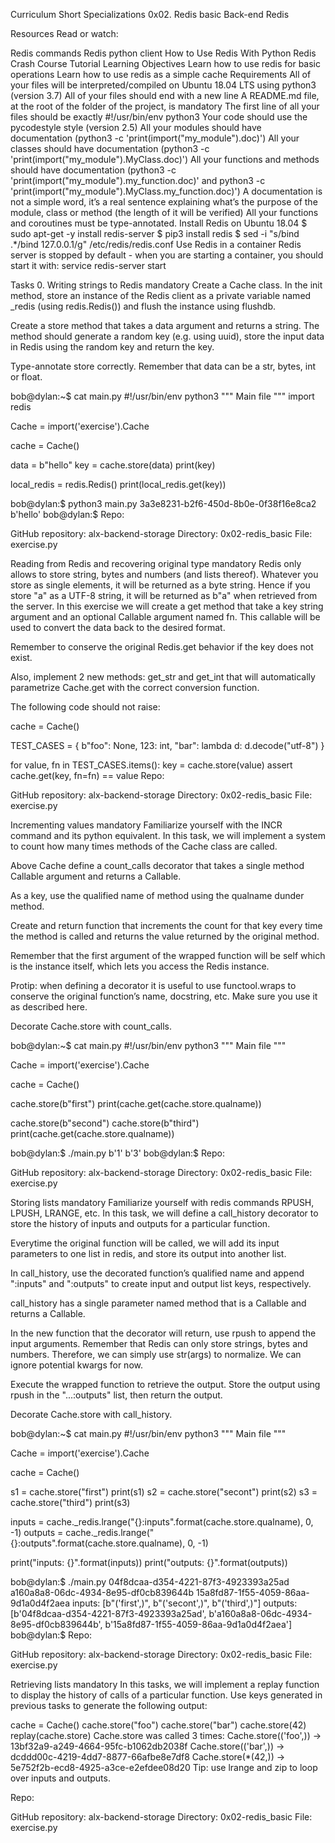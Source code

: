 Curriculum Short Specializations 0x02. Redis basic Back-end Redis

Resources Read or watch:

Redis commands Redis python client How to Use Redis With Python Redis Crash Course Tutorial Learning Objectives Learn how to use redis for basic operations Learn how to use redis as a simple cache Requirements All of your files will be interpreted/compiled on Ubuntu 18.04 LTS using python3 (version 3.7) All of your files should end with a new line A README.md file, at the root of the folder of the project, is mandatory The first line of all your files should be exactly #!/usr/bin/env python3 Your code should use the pycodestyle style (version 2.5) All your modules should have documentation (python3 -c 'print(import("my_module").doc)') All your classes should have documentation (python3 -c 'print(import("my_module").MyClass.doc)') All your functions and methods should have documentation (python3 -c 'print(import("my_module").my_function.doc)' and python3 -c 'print(import("my_module").MyClass.my_function.doc)') A documentation is not a simple word, it’s a real sentence explaining what’s the purpose of the module, class or method (the length of it will be verified) All your functions and coroutines must be type-annotated. Install Redis on Ubuntu 18.04 $ sudo apt-get -y install redis-server $ pip3 install redis $ sed -i "s/bind .*/bind 127.0.0.1/g" /etc/redis/redis.conf Use Redis in a container Redis server is stopped by default - when you are starting a container, you should start it with: service redis-server start

Tasks 0. Writing strings to Redis mandatory Create a Cache class. In the init method, store an instance of the Redis client as a private variable named _redis (using redis.Redis()) and flush the instance using flushdb.

Create a store method that takes a data argument and returns a string. The method should generate a random key (e.g. using uuid), store the input data in Redis using the random key and return the key.

Type-annotate store correctly. Remember that data can be a str, bytes, int or float.

bob@dylan:~$ cat main.py #!/usr/bin/env python3 """ Main file """ import redis

Cache = import('exercise').Cache

cache = Cache()

data = b"hello" key = cache.store(data) print(key)

local_redis = redis.Redis() print(local_redis.get(key))

bob@dylan:$ python3 main.py 3a3e8231-b2f6-450d-8b0e-0f38f16e8ca2 b'hello' bob@dylan:$ Repo:

GitHub repository: alx-backend-storage Directory: 0x02-redis_basic File: exercise.py

Reading from Redis and recovering original type mandatory Redis only allows to store string, bytes and numbers (and lists thereof). Whatever you store as single elements, it will be returned as a byte string. Hence if you store "a" as a UTF-8 string, it will be returned as b"a" when retrieved from the server.
In this exercise we will create a get method that take a key string argument and an optional Callable argument named fn. This callable will be used to convert the data back to the desired format.

Remember to conserve the original Redis.get behavior if the key does not exist.

Also, implement 2 new methods: get_str and get_int that will automatically parametrize Cache.get with the correct conversion function.

The following code should not raise:

cache = Cache()

TEST_CASES = { b"foo": None, 123: int, "bar": lambda d: d.decode("utf-8") }

for value, fn in TEST_CASES.items(): key = cache.store(value) assert cache.get(key, fn=fn) == value Repo:

GitHub repository: alx-backend-storage Directory: 0x02-redis_basic File: exercise.py

Incrementing values mandatory Familiarize yourself with the INCR command and its python equivalent.
In this task, we will implement a system to count how many times methods of the Cache class are called.

Above Cache define a count_calls decorator that takes a single method Callable argument and returns a Callable.

As a key, use the qualified name of method using the qualname dunder method.

Create and return function that increments the count for that key every time the method is called and returns the value returned by the original method.

Remember that the first argument of the wrapped function will be self which is the instance itself, which lets you access the Redis instance.

Protip: when defining a decorator it is useful to use functool.wraps to conserve the original function’s name, docstring, etc. Make sure you use it as described here.

Decorate Cache.store with count_calls.

bob@dylan:~$ cat main.py #!/usr/bin/env python3 """ Main file """

Cache = import('exercise').Cache

cache = Cache()

cache.store(b"first") print(cache.get(cache.store.qualname))

cache.store(b"second") cache.store(b"third") print(cache.get(cache.store.qualname))

bob@dylan:$ ./main.py b'1' b'3' bob@dylan:$ Repo:

GitHub repository: alx-backend-storage Directory: 0x02-redis_basic File: exercise.py

Storing lists mandatory Familiarize yourself with redis commands RPUSH, LPUSH, LRANGE, etc.
In this task, we will define a call_history decorator to store the history of inputs and outputs for a particular function.

Everytime the original function will be called, we will add its input parameters to one list in redis, and store its output into another list.

In call_history, use the decorated function’s qualified name and append ":inputs" and ":outputs" to create input and output list keys, respectively.

call_history has a single parameter named method that is a Callable and returns a Callable.

In the new function that the decorator will return, use rpush to append the input arguments. Remember that Redis can only store strings, bytes and numbers. Therefore, we can simply use str(args) to normalize. We can ignore potential kwargs for now.

Execute the wrapped function to retrieve the output. Store the output using rpush in the "...:outputs" list, then return the output.

Decorate Cache.store with call_history.

bob@dylan:~$ cat main.py #!/usr/bin/env python3 """ Main file """

Cache = import('exercise').Cache

cache = Cache()

s1 = cache.store("first") print(s1) s2 = cache.store("secont") print(s2) s3 = cache.store("third") print(s3)

inputs = cache._redis.lrange("{}:inputs".format(cache.store.qualname), 0, -1) outputs = cache._redis.lrange("{}:outputs".format(cache.store.qualname), 0, -1)

print("inputs: {}".format(inputs)) print("outputs: {}".format(outputs))

bob@dylan:$ ./main.py 04f8dcaa-d354-4221-87f3-4923393a25ad a160a8a8-06dc-4934-8e95-df0cb839644b 15a8fd87-1f55-4059-86aa-9d1a0d4f2aea inputs: [b"('first',)", b"('secont',)", b"('third',)"] outputs: [b'04f8dcaa-d354-4221-87f3-4923393a25ad', b'a160a8a8-06dc-4934-8e95-df0cb839644b', b'15a8fd87-1f55-4059-86aa-9d1a0d4f2aea'] bob@dylan:$ Repo:

GitHub repository: alx-backend-storage Directory: 0x02-redis_basic File: exercise.py

Retrieving lists mandatory In this tasks, we will implement a replay function to display the history of calls of a particular function.
Use keys generated in previous tasks to generate the following output:

cache = Cache() cache.store("foo") cache.store("bar") cache.store(42) replay(cache.store) Cache.store was called 3 times: Cache.store(('foo',)) -> 13bf32a9-a249-4664-95fc-b1062db2038f Cache.store(('bar',)) -> dcddd00c-4219-4dd7-8877-66afbe8e7df8 Cache.store(*(42,)) -> 5e752f2b-ecd8-4925-a3ce-e2efdee08d20 Tip: use lrange and zip to loop over inputs and outputs.

Repo:

GitHub repository: alx-backend-storage Directory: 0x02-redis_basic File: exercise.py
